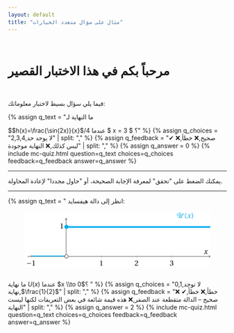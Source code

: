 ```yaml
---
layout: default
title: "مثال على سؤال متعدد الخيارات"
---
```

<link rel="stylesheet" href="https://maxcdn.bootstrapcdn.com/bootstrap/3.4.1/css/bootstrap.min.css">

<br>

# مرحباً بكم في هذا الاختبار القصير

<br>

فيما يلي سؤال بسيط لاختبار معلوماتك:


{% assign q_text = "ما النهاية لـ 

$$h(x)=\frac{\sin(2x)}{x}$/4
عندما $ x = 3 $ ؟" %}
{% assign q_choices = "2,3,4,لا يوجد حد" | split: "," %}
{% assign q_feedback = "✔ صحيح,❌ خطأ,❌ ليس كذلك,❌ النهاية موجودة" | split: "," %}
{% assign q_answer = 0 %}
{% include mc-quiz.html question=q_text choices=q_choices feedback=q_feedback answer=q_answer %}


---

يمكنك الضغط على "تحقق" لمعرفة الإجابة الصحيحة، أو "حاول مجددا" لإعادة المحاولة.


---
{% assign q_text = "
انظر إلى دالة هيفسايد:<br>
<img src='/images/Heaviside.png' alt='Heaviside Function' style='display:block; max-width:85%; margin:1em auto;' />
<br> ما نهاية $U(x)$ عندما $x \\to 0$؟
" %}
{% assign q_choices = "0,1,لا توجد نهاية,$\frac{1}{2}$" | split: "," %}
{% assign q_feedback = "❌ خطأ,❌ خطأ,✔ صحيح – الدالة متقطعة عند الصفر,❌ هذه قيمة شائعة في بعض التعريفات لكنها ليست النهاية" | split: "," %}
{% assign q_answer = 2 %}
{% include mc-quiz.html question=q_text choices=q_choices feedback=q_feedback answer=q_answer %}




